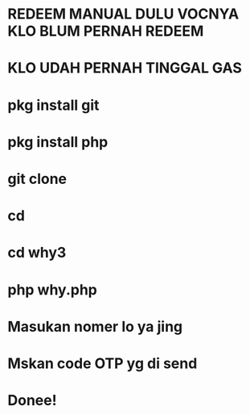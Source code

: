 # REDEEM MANUAL DULU VOCNYA KLO BLUM PERNAH REDEEM 
# KLO UDAH PERNAH TINGGAL GAS

# pkg install git
# pkg install php
# git clone
# cd
# cd why3
# php why.php

# Masukan nomer lo ya jing
# Mskan code OTP yg di send 
# Donee!
